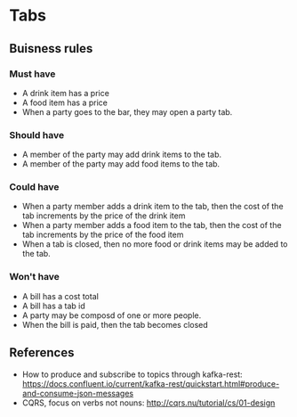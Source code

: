 # Tabs

## Buisness rules

### Must have

* A drink item has a price
* A food item has a price
* When a party goes to the bar, they may open a party tab.

### Should have

* A member of the party may add drink items to the tab.
* A member of the party may add food items to the tab.

### Could have

* When a party member adds a drink item to the tab, then the cost of the tab increments by the price of the drink item
* When a party member adds a food item to the tab, then the cost of the tab increments by the price of the food item
* When a tab is closed, then no more food or drink items may be added to the tab.


### Won't have

* A bill has a cost total
* A bill has a tab id
* A party may be composd of one or more people.
* When the bill is paid, then the tab becomes closed

## References

* How to produce and subscribe to topics through kafka-rest: https://docs.confluent.io/current/kafka-rest/quickstart.html#produce-and-consume-json-messages
* CQRS, focus on verbs not nouns: http://cqrs.nu/tutorial/cs/01-design
